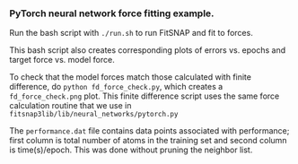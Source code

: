### PyTorch neural network force fitting example.

Run the bash script with `./run.sh` to run FitSNAP and fit to forces.

This bash script also creates corresponding plots of errors vs. epochs and target force vs. model force. 

To check that the model forces match those calculated with finite difference, do `python fd_force_check.py`, which creates a `fd_force_check.png` plot. This finite difference script uses the same force calculation routine that we use in `fitsnap3lib/lib/neural_networks/pytorch.py`

The `performance.dat` file contains data points associated with performance; first column is total number of atoms in the training set and second column is time(s)/epoch. This was done without pruning the neighbor list. 

